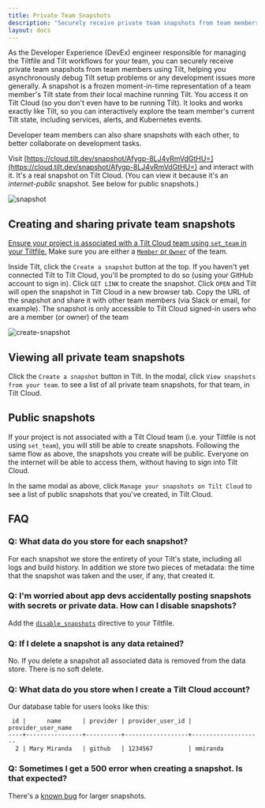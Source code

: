 ```yaml
---
title: Private Team Snapshots
description: "Securely receive private team snapshots from team members uing Tilt, helping you debug their Tilt state."
layout: docs
---
```


As the Developer Experience (DevEx) engineer responsible for managing the Tiltfile and Tilt workflows for your team, you can securely receive private team snapshots from team members using Tilt, helping you asynchronously debug Tilt setup problems or any development issues more generally. A snapshot is a frozen moment-in-time representation of a team member's Tilt state from _their_ local machine running Tilt. You access it on Tilt Cloud (so you don't even have to be running Tilt). It looks and works exactly like Tilt, so you can interactively explore the team member's current Tilt state, including services, alerts, and Kubernetes events.

Developer team members can also share snapshots with each other, to better collaborate on development tasks.

Visit [https://cloud.tilt.dev/snapshot/Afygp-8LJ4vRmVdGtHU=](https://cloud.tilt.dev/snapshot/Afygp-8LJ4vRmVdGtHU=) and interact with it. It's a real snapshot on Tilt Cloud. (You can view it because it's an _internet-public_ snapshot. See below for public snapshots.)

![snapshot](assets/img/snapshot.png)

## Creating and sharing private team snapshots

[Ensure your project is associated with a Tilt Cloud team using `set_team` in your Tiltfile.](teams.html) Make sure you are either a [`Member` or `Owner`](teams.html#add-users-to-your-team) of the team.

Inside Tilt, click the `Create a snapshot` button at the top. If you haven't yet connected Tilt to Tilt Cloud, you'll be prompted to do so (using your GitHub account to sign in). Click `GET LINK` to create the snapshot. Click `OPEN` and Tilt will open the snapshot in Tilt Cloud in a new browser tab. Copy the URL of the snapshot and share it with other team members (via Slack or email, for example). The snapshot is only accessible to Tilt Cloud signed-in users who are a member (or owner) of the team

![create-snapshot](assets/img/create-snapshot.png)

## Viewing all private team snapshots

Click the `Create a snapshot` button in Tilt. In the modal, click `View snapshots from your team`. to see a list of all private team snapshots, for that team, in Tilt Cloud.

## Public snapshots

If your project is not associated with a Tilt Cloud team (i.e. your Tiltfile is not using `set_team`), you will still be able to create snapshots. Following the same flow as above, the snapshots you create will be public. Everyone on the internet will be able to access them, without having to sign into Tilt Cloud.

In the same modal as above, click `Manage your snapshots on Tilt Cloud` to see a list of public snapshots that you've created, in Tilt Cloud.

## FAQ

### Q: What data do you store for each snapshot?
For each snapshot we store the entirety of your Tilt's state, including all logs and build history. In addition we store two pieces of metadata: the time that the snapshot was taken and the user, if any, that created it.

### Q: I'm worried about app devs accidentally posting snapshots with secrets or private data. How can I disable snapshots?
Add the [`disable_snapshots`](https://docs.tilt.dev/api.html#api.disable_snapshots)
directive to your Tiltfile.

### Q: If I delete a snapshot is any data retained?
No. If you delete a snapshot all associated data is removed from the data store. There is no soft delete.

### Q: What data do you store when I create a Tilt Cloud account?
Our database table for users looks like this:

```
 id |      name      | provider | provider_user_id | provider_user_name
----+----------------+----------+------------------+--------------------
  2 | Mary Miranda   | github   | 1234567          | mmiranda
  ```
### Q: Sometimes I get a 500 error when creating a snapshot. Is that expected?
There's a [known bug](https://github.com/tilt-dev/tilt/issues/3194) for larger snapshots.
